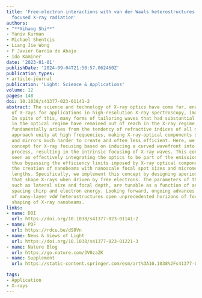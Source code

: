 ```yaml
---
title: 'Free-electron interactions with van der Waals heterostructures: a source of
  focused X-ray radiation'
authors:
- "**Xihang Shi**"
- Yaniv Kurman
- Michael Shentcis
- Liang Jie Wong
- F Javier García de Abajo
- Ido Kaminer
date: '2023-01-01'
publishDate: '2024-09-04T21:50:57.062460Z'
publication_types:
- article-journal
publication: 'Light: Science & Applications'
volume: 12
pages: 148
doi: 10.1038/s41377-023-01141-2
abstract: The science and technology of X-ray optics have come far, enabling the focusing
  of X-rays for applications in high-resolution X-ray spectroscopy, imaging, and irradiation.
  In spite of this, many forms of tailoring waves that had substantial impact on applications
  in the optical regime have remained out of reach in the X-ray regime. This disparity
  fundamentally arises from the tendency of refractive indices of all materials to
  approach unity at high frequencies, making X-ray-optical components such as lenses
  and mirrors much harder to create and often less efficient. Here, we propose a new
  concept for X-ray focusing based on inducing a curved wavefront into the X-ray generation
  process, resulting in the intrinsic focusing of X-ray waves. This concept can be
  seen as effectively integrating the optics to be part of the emission mechanism,
  thus bypassing the efficiency limits imposed by X-ray optical components, enabling
  the creation of nanobeams with nanoscale focal spot sizes and micrometer-scale focal
  lengths. Specifically, we implement this concept by designing aperiodic vdW heterostructures
  that shape X-rays when driven by free electrons. The parameters of the focused hotspot,
  such as lateral size and focal depth, are tunable as a function of an interlayer
  spacing chirp and electron energy. Looking forward, ongoing advances in the creation
  of many-layer vdW heterostructures open unprecedented horizons of focusing and arbitrary
  shaping of X-ray nanobeams.
links:
- name: DOI
  url: https://doi.org/10.1038/s41377-023-01141-2
- name: PDF
  url: https://rdcu.be/dS0Vn
- name: News & Views of Light
  url: https://doi.org/10.1038/s41377-023-01221-3
- name: Nature Blog
  url: https://go.nature.com/3V0zaZK
- name: Supplement
  url: https://static-content.springer.com/esm/art%3A10.1038%2Fs41377-023-01141-2/MediaObjects/41377_2023_1141_MOESM1_ESM.pdf

tags:
- Application
- X-rays
---
```

